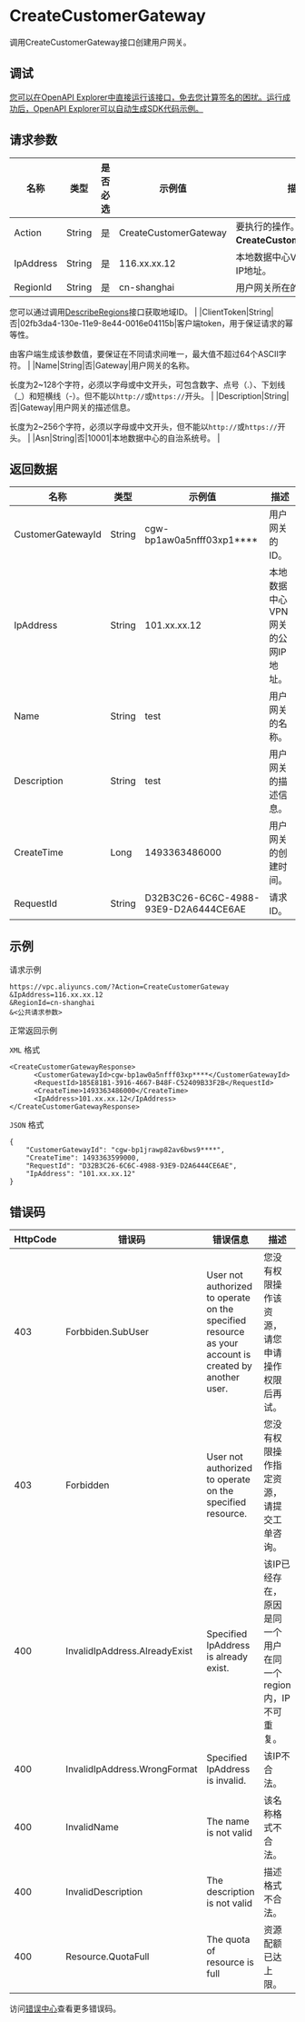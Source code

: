 # CreateCustomerGateway

调用CreateCustomerGateway接口创建用户网关。

## 调试

[您可以在OpenAPI Explorer中直接运行该接口，免去您计算签名的困扰。运行成功后，OpenAPI Explorer可以自动生成SDK代码示例。](https://api.aliyun.com/#product=Vpc&api=CreateCustomerGateway&type=RPC&version=2016-04-28)

## 请求参数

|名称|类型|是否必选|示例值|描述|
|--|--|----|---|--|
|Action|String|是|CreateCustomerGateway|要执行的操作。取值：**CreateCustomerGateway**。 |
|IpAddress|String|是|116.xx.xx.12|本地数据中心VPN网关的公网IP地址。 |
|RegionId|String|是|cn-shanghai|用户网关所在的地域。

 您可以通过调用[DescribeRegions](~~36063~~)接口获取地域ID。 |
|ClientToken|String|否|02fb3da4-130e-11e9-8e44-0016e04115b|客户端token，用于保证请求的幂等性。

 由客户端生成该参数值，要保证在不同请求间唯一，最大值不超过64个ASCII字符。 |
|Name|String|否|Gateway|用户网关的名称。

 长度为2~128个字符，必须以字母或中文开头，可包含数字、点号（.）、下划线（\_）和短横线（-）。但不能以`http://`或`https://`开头。 |
|Description|String|否|Gateway|用户网关的描述信息。

 长度为2~256个字符，必须以字母或中文开头，但不能以`http://`或`https://`开头。 |
|Asn|String|否|10001|本地数据中心的自治系统号。 |

## 返回数据

|名称|类型|示例值|描述|
|--|--|---|--|
|CustomerGatewayId|String|cgw-bp1aw0a5nfff03xp1\*\*\*\*|用户网关的ID。 |
|IpAddress|String|101.xx.xx.12|本地数据中心VPN网关的公网IP地址。 |
|Name|String|test|用户网关的名称。 |
|Description|String|test|用户网关的描述信息。 |
|CreateTime|Long|1493363486000|用户网关的创建时间。 |
|RequestId|String|D32B3C26-6C6C-4988-93E9-D2A6444CE6AE|请求ID。 |

## 示例

请求示例

```
https://vpc.aliyuncs.com/?Action=CreateCustomerGateway
&IpAddress=116.xx.xx.12
&RegionId=cn-shanghai
&<公共请求参数>
```

正常返回示例

`XML` 格式

```
<CreateCustomerGatewayResponse>
      <CustomerGatewayId>cgw-bp1aw0a5nfff03xp****</CustomerGatewayId>
      <RequestId>185E81B1-3916-4667-B48F-C52409B33F2B</RequestId>
      <CreateTime>1493363486000</CreateTime>
      <IpAddress>101.xx.xx.12</IpAddress>
</CreateCustomerGatewayResponse>
```

`JSON` 格式

```
{
    "CustomerGatewayId": "cgw-bp1jrawp82av6bws9****",
    "CreateTime": 1493363599000,
    "RequestId": "D32B3C26-6C6C-4988-93E9-D2A6444CE6AE",
    "IpAddress": "101.xx.xx.12"
}
```

## 错误码

|HttpCode|错误码|错误信息|描述|
|--------|---|----|--|
|403|Forbbiden.SubUser|User not authorized to operate on the specified resource as your account is created by another user.|您没有权限操作该资源，请您申请操作权限后再试。|
|403|Forbidden|User not authorized to operate on the specified resource.|您没有权限操作指定资源，请提交工单咨询。|
|400|InvalidIpAddress.AlreadyExist|Specified IpAddress is already exist.|该IP已经存在，原因是同一个用户在同一个region内，IP不可重复。|
|400|InvalidIpAddress.WrongFormat|Specified IpAddress is invalid.|该IP不合法。|
|400|InvalidName|The name is not valid|该名称格式不合法。|
|400|InvalidDescription|The description is not valid|描述格式不合法。|
|400|Resource.QuotaFull|The quota of resource is full|资源配额已达上限。|

访问[错误中心](https://error-center.alibabacloud.com/status/product/Vpc)查看更多错误码。

